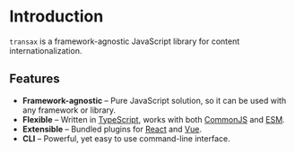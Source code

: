 # Introduction
`transax` is a framework-agnostic JavaScript library for content internationalization.

## Features
- **Framework-agnostic** &ndash; Pure JavaScript solution, so it can be used with any framework or library.
- **Flexible** &ndash; Written in [TypeScript](https://www.typescriptlang.org), works with both
  [CommonJS](https://nodejs.org/api/modules.html) and [ESM](https://nodejs.org/api/esm.html).
- **Extensible** &ndash; Bundled plugins for [React](https://reactjs.org) and [Vue](https://vuejs.org).
- **CLI** &ndash; Powerful, yet easy to use command-line interface.
